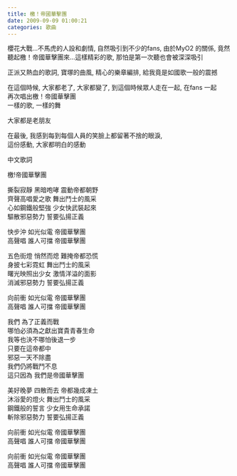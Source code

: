 ```yaml
---
title: 檄！帝國華擊團
date: 2009-09-09 01:00:21
categories: 歌曲
---
```


  
櫻花大戰...不馬虎的人設和劇情, 自然吸引到不少的fans, 由於MyO2 的關係, 竟然聽起檄！帝國華擊團來...這樣精彩的歌, 那怕是第一次聽也會被深深吸引  
  
正派又熱血的歌詞, 寶塚的曲風, 精心的樂章編排, 給我竟是如國歌一般的震撼  
  
  
在這個時候, 大家都老了, 大家都變了, 到這個時候眾人走在一起, 在fans 一起  
再次唱出檄！帝國華擊團  
一樣的歌, 一樣的舞  
  
大家都是老朋友  
  
在最後, 我感到每到每個人員的笑臉上都留著不捨的眼淚,   
這份感動, 大家都明白的感動  
  
  
  
  
中文歌詞   
  
檄!帝國華擊團   
  
撕裂寂靜 黑暗咆哮 震動帝都朝野   
齊聲高唱愛之歌 舞出鬥士的風采   
心如鋼鐵般堅強 少女快武裝起來   
驅散邪惡勢力 誓要弘揚正義   
  
快步沖 如光似電 帝國華擊團   
高聲唱 誰人可擋 帝國華擊團   
  
五色街燈 悄然而熄 難掩帝都恐慌   
身披七彩霓虹 舞出鬥士的風采   
曙光映照出少女 激情洋溢的面影   
消滅邪惡勢力 誓要弘揚正義   
  
向前衝 如光似電 帝國華擊團   
高聲唱 誰人可擋 帝國華擊團   
  
我們 為了正義而戰   
哪怕必須為之獻出寶貴青春生命   
我等也決不哪怕後退一步   
只要在這帝都中   
邪惡一天不除盡   
我們仍將戰鬥不息   
這只因為 我們是帝國華擊團   
  
美好晚夢 四散而去 帝都幾成凍土   
沐浴愛的燈火 舞出鬥士的風采   
鋼鐵般的誓言 少女用生命承諾   
斬除邪惡勢力 誓要弘揚正義   
  
向前衝 如光似電 帝國華擊團   
高聲唱 誰人可擋 帝國華擊團   
  
向前衝 如光似電 帝國華擊團   
高聲唱 誰人可擋 帝國華擊團   